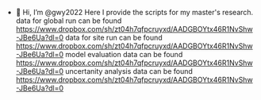 - 👋 Hi, I’m @gwy2022
Here I provide the scripts for my master's research.
data for global run can be found https://www.dropbox.com/sh/zt04h7qfpcruyxd/AADGBOYtx46R1NvShw-JBe6Ua?dl=0
data for site run can be found https://www.dropbox.com/sh/zt04h7qfpcruyxd/AADGBOYtx46R1NvShw-JBe6Ua?dl=0
model evaluation data can be found https://www.dropbox.com/sh/zt04h7qfpcruyxd/AADGBOYtx46R1NvShw-JBe6Ua?dl=0
uncertanity analysis data can be found https://www.dropbox.com/sh/zt04h7qfpcruyxd/AADGBOYtx46R1NvShw-JBe6Ua?dl=0


<!---
gwy2022/gwy2022 is a ✨ special ✨ repository because its `README.md` (this file) appears on your GitHub profile.
You can click the Preview link to take a look at your changes.
--->
